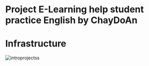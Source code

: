 # Project E-Learning help student practice English by ChayDoAn

# Infrastructure
![introprojectss](https://github.com/pvdkhoa/E-LearningWebsite/assets/138305549/b23b180f-50b0-4169-a2d5-8e27b8cdef3e)
